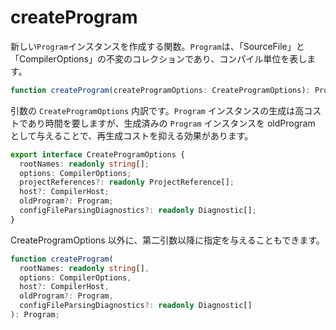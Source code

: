 # createProgram

新しい`Program`インスタンスを作成する関数。`Program`は、「SourceFile」と「CompilerOptions」の不変のコレクションであり、コンパイル単位を表します。

```typescript
function createProgram(createProgramOptions: CreateProgramOptions): Program;
```

引数の `CreateProgramOptions` 内訳です。`Program` インスタンスの生成は高コストであり時間を要しますが、生成済みの `Program` インスタンスを oldProgram として与えることで、再生成コストを抑える効果があります。

```typescript
export interface CreateProgramOptions {
  rootNames: readonly string[];
  options: CompilerOptions;
  projectReferences?: readonly ProjectReference[];
  host?: CompilerHost;
  oldProgram?: Program;
  configFileParsingDiagnostics?: readonly Diagnostic[];
}
```

CreateProgramOptions 以外に、第二引数以降に指定を与えることもできます。

```typescript
function createProgram(
  rootNames: readonly string[],
  options: CompilerOptions,
  host?: CompilerHost,
  oldProgram?: Program,
  configFileParsingDiagnostics?: readonly Diagnostic[]
): Program;
```



